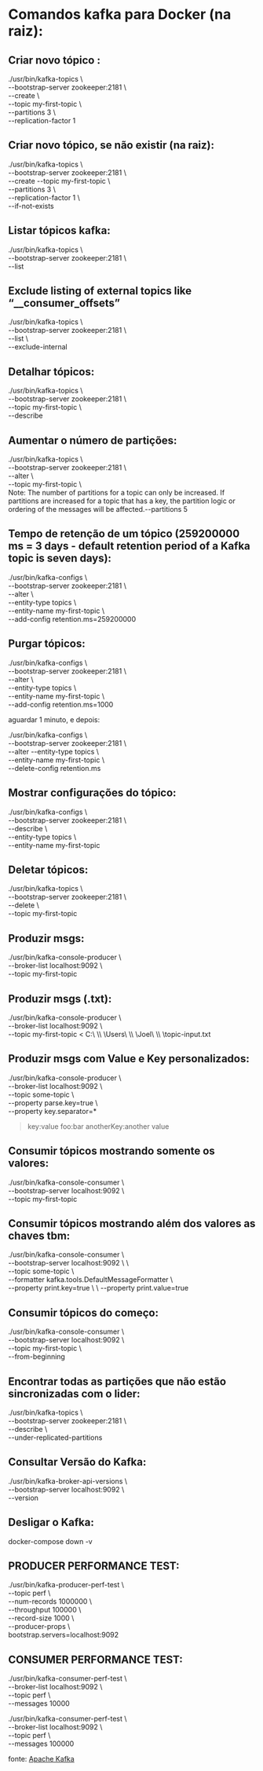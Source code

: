 # Comandos kafka para Docker (na raiz):

## Criar novo tópico :
./usr/bin/kafka-topics \\ \
--bootstrap-server zookeeper:2181 \\ \
--create \\ \
--topic my-first-topic \\ \
--partitions 3 \\ \
--replication-factor 1

## Criar novo tópico, se não existir (na raiz):
./usr/bin/kafka-topics \\ \
--bootstrap-server zookeeper:2181 \\ \
--create --topic my-first-topic \\ \
--partitions 3 \\ \
--replication-factor 1 \\ \
--if-not-exists

## Listar tópicos kafka:
./usr/bin/kafka-topics \\ \
--bootstrap-server zookeeper:2181 \\ \
--list

## Exclude listing of external topics like “__consumer_offsets”
./usr/bin/kafka-topics \\ \
--bootstrap-server zookeeper:2181 \\ \
--list \\ \
--exclude-internal

## Detalhar tópicos:
./usr/bin/kafka-topics \\ \
--bootstrap-server zookeeper:2181 \\ \
--topic my-first-topic \\ \
--describe

## Aumentar o número de partições:
./usr/bin/kafka-topics \\ \
--bootstrap-server zookeeper:2181 \\ \
--alter \\ \
--topic my-first-topic \\ \
Note:
The number of partitions for a topic can only be increased.
If partitions are increased for a topic that has a key, the partition logic or ordering of the messages will be affected.--partitions 5

## Tempo de retenção de um tópico (259200000 ms = 3 days - default retention period of a Kafka topic is seven days):
./usr/bin/kafka-configs \\ \
--bootstrap-server zookeeper:2181 \\ \
--alter \\ \
--entity-type topics \\ \
--entity-name my-first-topic \\ \
--add-config retention.ms=259200000

## Purgar tópicos:
./usr/bin/kafka-configs \\ \
--bootstrap-server zookeeper:2181 \\ \
--alter \\ \
--entity-type topics \\ \
--entity-name my-first-topic \\ \
--add-config retention.ms=1000

aguardar 1 minuto, e depois:

./usr/bin/kafka-configs \\ \
--bootstrap-server zookeeper:2181 \\ \
--alter --entity-type topics \\ \
--entity-name my-first-topic \\ \
--delete-config retention.ms

## Mostrar configurações do tópico:
./usr/bin/kafka-configs \\ \
--bootstrap-server zookeeper:2181 \\ \
--describe \\ \
--entity-type topics \\ \
--entity-name my-first-topic 

## Deletar tópicos:
./usr/bin/kafka-topics \\ \
--bootstrap-server zookeeper:2181 \\ \
--delete \\ \
--topic my-first-topic

## Produzir msgs:
./usr/bin/kafka-console-producer \\ \
--broker-list localhost:9092 \\ \
--topic my-first-topic

## Produzir msgs (.txt):
./usr/bin/kafka-console-producer \\ \
--broker-list localhost:9092 \\ \
--topic my-first-topic < C:\\ \\\ \Users\\ \\\ \Joel\\ \\\ \topic-input.txt

## Produzir msgs com Value e Key personalizados:
./usr/bin/kafka-console-producer \\ \
--broker-list localhost:9092 \\ \
--topic some-topic \\ \
--property parse.key=true \\ \
--property key.separator=*
>key:value
>foo:bar
>anotherKey:another value

## Consumir tópicos mostrando somente os valores:
./usr/bin/kafka-console-consumer \\ \
--bootstrap-server localhost:9092 \\ \
--topic my-first-topic

## Consumir tópicos mostrando além dos valores as chaves tbm:
./usr/bin/kafka-console-consumer \\ \
--bootstrap-server localhost:9092 \\ \    
--topic some-topic \\ \
--formatter kafka.tools.DefaultMessageFormatter \\ \
--property print.key=true \\ \ 
--property print.value=true


## Consumir tópicos do começo:
./usr/bin/kafka-console-consumer \\ \
--bootstrap-server localhost:9092 \\ \
--topic my-first-topic \\ \
--from-beginning

## Encontrar todas as partições que não estão sincronizadas com o lider:
./usr/bin/kafka-topics \\ \
--bootstrap-server zookeeper:2181 \\ \
--describe \\ \
--under-replicated-partitions

## Consultar Versão do Kafka:
./usr/bin/kafka-broker-api-versions \\ \
--bootstrap-server localhost:9092 \\ \
--version

## Desligar o Kafka:
docker-compose down -v

## PRODUCER PERFORMANCE TEST:
./usr/bin/kafka-producer-perf-test \\ \
--topic perf \\ \
--num-records 1000000 \\ \
--throughput 100000 \\ \
--record-size 1000 \\ \
--producer-props \\ \
bootstrap.servers=localhost:9092

## CONSUMER PERFORMANCE TEST:
./usr/bin/kafka-consumer-perf-test \\ \
--broker-list localhost:9092 \\ \
--topic perf \\ \
--messages 10000

./usr/bin/kafka-consumer-perf-test \\ \
--broker-list localhost:9092 \\ \
--topic perf \\ \
--messages 100000

fonte: [Apache Kafka](https://www.youtube.com/watch?v=gonVzrQ-azY)


